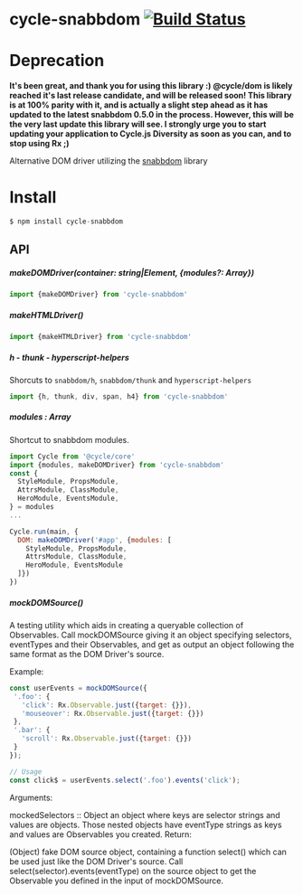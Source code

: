 # cycle-snabbdom [![Build Status](https://travis-ci.org/TylorS/cycle-snabbdom.svg?branch=master)](https://travis-ci.org/TylorS/cycle-snabbdom)

# Deprecation

**It's been great, and thank you for using this library :)
@cycle/dom is likely reached it's last release candidate, and will be released soon! This library is at 100% parity with it,
and is actually a slight step ahead as it has updated to the latest snabbdom 0.5.0 in the process. However, this will be the very last update this library will see.
I strongly urge you to start updating your application to Cycle.js Diversity as soon as you can, and to stop using Rx ;)**

Alternative DOM driver utilizing the [snabbdom](https://github.com/paldepind/snabbdom) library


# Install
```js
$ npm install cycle-snabbdom
```
## API

##### makeDOMDriver(container: string|Element, {modules?: Array<SnabbdomModules>})

```js
import {makeDOMDriver} from 'cycle-snabbdom'
```

##### makeHTMLDriver()
```js
import {makeHTMLDriver} from 'cycle-snabbdom'
```
##### h - thunk - hyperscript-helpers
Shorcuts to `snabbdom/h`, `snabbdom/thunk` and `hyperscript-helpers`
```js
import {h, thunk, div, span, h4} from 'cycle-snabbdom'
```

##### modules : Array<SnabbdomModules>

Shortcut to snabbdom modules.

```js
import Cycle from '@cycle/core'
import {modules, makeDOMDriver} from 'cycle-snabbdom'
const {
  StyleModule, PropsModule,
  AttrsModule, ClassModule,
  HeroModule, EventsModule,
} = modules
...

Cycle.run(main, {
  DOM: makeDOMDriver('#app', {modules: [
    StyleModule, PropsModule,
    AttrsModule, ClassModule,
    HeroModule, EventsModule
  ]})
})

```

##### mockDOMSource()
A testing utility which aids in creating a queryable collection of Observables. Call mockDOMSource giving it an object specifying selectors, eventTypes and their Observables, and get as output an object following the same format as the DOM Driver's source.

Example:
```js
const userEvents = mockDOMSource({
 '.foo': {
   'click': Rx.Observable.just({target: {}}),
   'mouseover': Rx.Observable.just({target: {}})
 },
 '.bar': {
   'scroll': Rx.Observable.just({target: {}})
 }
});

// Usage
const click$ = userEvents.select('.foo').events('click');
```
Arguments:

mockedSelectors :: Object an object where keys are selector strings and values are objects. Those nested objects have eventType strings as keys and values are Observables you created.
Return:

(Object) fake DOM source object, containing a function select() which can be used just like the DOM Driver's source. Call select(selector).events(eventType) on the source object to get the Observable you defined in the input of mockDOMSource.
